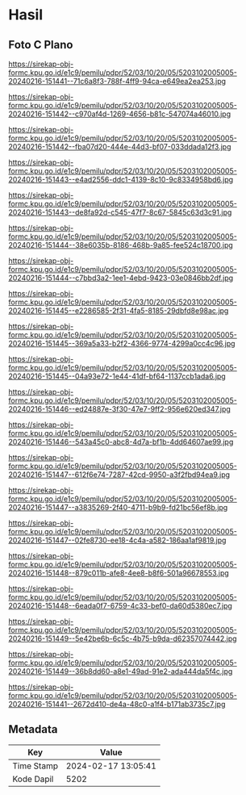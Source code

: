 # Hasil

## Foto C Plano

https://sirekap-obj-formc.kpu.go.id/e1c9/pemilu/pdpr/52/03/10/20/05/5203102005005-20240216-151441--71c6a8f3-788f-4ff9-94ca-e649ea2ea253.jpg

https://sirekap-obj-formc.kpu.go.id/e1c9/pemilu/pdpr/52/03/10/20/05/5203102005005-20240216-151442--c970af4d-1269-4656-b81c-547074a46010.jpg

https://sirekap-obj-formc.kpu.go.id/e1c9/pemilu/pdpr/52/03/10/20/05/5203102005005-20240216-151442--fba07d20-444e-44d3-bf07-033ddada12f3.jpg

https://sirekap-obj-formc.kpu.go.id/e1c9/pemilu/pdpr/52/03/10/20/05/5203102005005-20240216-151443--e4ad2556-ddc1-4139-8c10-9c8334958bd6.jpg

https://sirekap-obj-formc.kpu.go.id/e1c9/pemilu/pdpr/52/03/10/20/05/5203102005005-20240216-151443--de8fa92d-c545-47f7-8c67-5845c63d3c91.jpg

https://sirekap-obj-formc.kpu.go.id/e1c9/pemilu/pdpr/52/03/10/20/05/5203102005005-20240216-151444--38e6035b-8186-468b-9a85-fee524c18700.jpg

https://sirekap-obj-formc.kpu.go.id/e1c9/pemilu/pdpr/52/03/10/20/05/5203102005005-20240216-151444--c7bbd3a2-1ee1-4ebd-9423-03e0846bb2df.jpg

https://sirekap-obj-formc.kpu.go.id/e1c9/pemilu/pdpr/52/03/10/20/05/5203102005005-20240216-151445--e2286585-2f31-4fa5-8185-29dbfd8e98ac.jpg

https://sirekap-obj-formc.kpu.go.id/e1c9/pemilu/pdpr/52/03/10/20/05/5203102005005-20240216-151445--369a5a33-b2f2-4366-9774-4299a0cc4c96.jpg

https://sirekap-obj-formc.kpu.go.id/e1c9/pemilu/pdpr/52/03/10/20/05/5203102005005-20240216-151445--04a93e72-1e44-41df-bf64-1137ccb1ada6.jpg

https://sirekap-obj-formc.kpu.go.id/e1c9/pemilu/pdpr/52/03/10/20/05/5203102005005-20240216-151446--ed24887e-3f30-47e7-9ff2-956e620ed347.jpg

https://sirekap-obj-formc.kpu.go.id/e1c9/pemilu/pdpr/52/03/10/20/05/5203102005005-20240216-151446--543a45c0-abc8-4d7a-bf1b-4dd64607ae99.jpg

https://sirekap-obj-formc.kpu.go.id/e1c9/pemilu/pdpr/52/03/10/20/05/5203102005005-20240216-151447--612f6e74-7287-42cd-9950-a3f2fbd94ea9.jpg

https://sirekap-obj-formc.kpu.go.id/e1c9/pemilu/pdpr/52/03/10/20/05/5203102005005-20240216-151447--a3835269-2f40-4711-b9b9-fd21bc56ef8b.jpg

https://sirekap-obj-formc.kpu.go.id/e1c9/pemilu/pdpr/52/03/10/20/05/5203102005005-20240216-151447--02fe8730-ee18-4c4a-a582-186aa1af9819.jpg

https://sirekap-obj-formc.kpu.go.id/e1c9/pemilu/pdpr/52/03/10/20/05/5203102005005-20240216-151448--879c011b-afe8-4ee8-b8f6-501a96678553.jpg

https://sirekap-obj-formc.kpu.go.id/e1c9/pemilu/pdpr/52/03/10/20/05/5203102005005-20240216-151448--6eada0f7-6759-4c33-bef0-da60d5380ec7.jpg

https://sirekap-obj-formc.kpu.go.id/e1c9/pemilu/pdpr/52/03/10/20/05/5203102005005-20240216-151449--5e42be6b-6c5c-4b75-b9da-d62357074442.jpg

https://sirekap-obj-formc.kpu.go.id/e1c9/pemilu/pdpr/52/03/10/20/05/5203102005005-20240216-151449--36b8dd60-a8e1-49ad-91e2-ada444da5f4c.jpg

https://sirekap-obj-formc.kpu.go.id/e1c9/pemilu/pdpr/52/03/10/20/05/5203102005005-20240216-151441--2672d410-de4a-48c0-a1f4-b171ab3735c7.jpg


## Metadata

| Key        | Value               |
| ---------- | ------------------- |
| Time Stamp | 2024-02-17 13:05:41 |
| Kode Dapil | 5202                |



